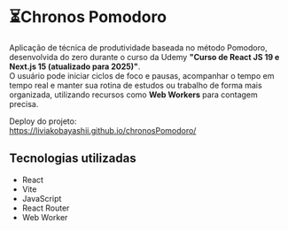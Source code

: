 # ⏳Chronos Pomodoro
Aplicação de técnica de produtividade baseada no método Pomodoro, desenvolvida do zero durante o curso da Udemy **"Curso de React JS 19 e Next.js 15 (atualizado para 2025)"**.  
O usuário pode iniciar ciclos de foco e pausas, acompanhar o tempo em tempo real e manter sua rotina de estudos ou trabalho de forma mais organizada, utilizando recursos como **Web Workers** para contagem precisa.

Deploy do projeto:  
https://liviakobayashii.github.io/chronosPomodoro/

## Tecnologias utilizadas
* React  
* Vite  
* JavaScript  
* React Router  
* Web Worker  
